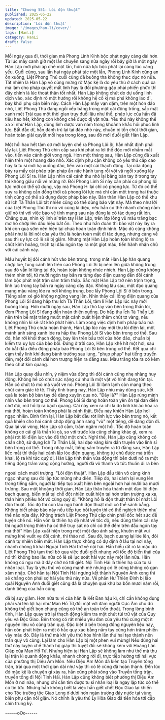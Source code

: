 ```yaml
---
title: "Chương 551: Lôi độn thuật"
published: 2025-05-22
updated: 2025-05-22
description: 'Lôi độn thuật'
image: '/images/han-li/cover/'
tags: [HanLi]
category: HanLi
draft: false
---
```


Mỗi ngày qua đi, thời gian mà Phong Linh Kính bộc phát ngày
càng dài hơn.
Từ lúc mấy canh giờ một lần chuyển sang nửa ngày rồi bây giờ là
một ngày Hàn Lập mới phải áp chế một lần, hơn nữa lực bộc phát
lại càng lúc càng yếu.
Cuối cùng, sau lần hai ngày phát tác một lần, Phong Linh Kính
cũng an ổn xuống, Liệt Phong Thú cuối cùng đã buông tha không
thuc dục nó nữa.
Tất nhiên là Hàn Lập vô cùng mừng rỡ
Mặc kệ là do yêu thú ở cách quá xa mà làm cho pháp quyết mất
linh hay là đối phương gặp phải phiền phức thì đây chính là lúc
thoát thân tốt nhất.
Hàn Lập không chút do dự uống linh dịch vào, xác định rõ một
hướng rồi không hề cố kị mà phá không lao đi, bay khỏi phụ cận
biển này.
Cách Hàn Lập mấy vạn dặm, trên một hòn đảo nhỏ, Liệt Phong
Thú đang ngồi xếp bằng trong một cái động trống, sắc mặt xanh
mét
Trải qua một thời gian truy đuổi lâu như thế, pháp lực của hắn đã
tiêu hao hết, không còn khống chế được dị vật nữa.
Yêu thú này không thể xa xỉ như Hàn Lập, dùng linh dược vạn
năm trong khoảnh khắc hồi phục linh lực. Bất đắc dĩ, hắn đành trú
lại tại đảo nhỏ này, chuẩn bị tốn chút thời gian, hoàn toàn giải
quyết mối họa trong lòng, sau đó mới đuổi giết Hàn Lập.

Một hồi hao hết tâm cơ mới luyện chế ra Phong Lôi Sí, hắn nhất
định phải lấy lại.
Liệt Phong Thú chín cấp sau khi phát ra lời thề độc mới nhắm mắt
vào, tiến vào cảnh giới vong ngã. Hơn một tháng sau, Hàn Lập
cũng đã xuất hiện trên một hoang đảo nhỏ.
Xác định phụ cận không có yêu thú cấp cao hay là tu sĩ mới hạ
xuống đảo, tiến vào một cái thạch động.
Tại cửa động bày ra mấy cái pháp trận pháp ẩn nặc hành tung rồi
vội vã ngồi xuống lấy Phong Lôi Sí ra.
Hàn Lập nhìn cái cánh thu nhỏ lại bằng bàn tay ở trong tay thì
không giấu nổi vẻ mừng rỡ.
Đôi Phong Linh Sí này cần phải có phong lôi lực mới có thể sử
dụng, vậy mà Phong Hi lại chỉ có phong lực. Từ đó có thể suy ra
không cần đồng thời cả phong lôi lực mà chỉ cần môt trong hai
thuộc tính cũng có thể sử dụng được pháp bảo này.
Bản thân Hàn Lập có thể khu sử Ích Tà Thần Lôi tất nhiên cũng
có thể dùng bảo vật này.
Mà theo như lời của Liệt Phong Thú thì nó vô cùng kì diệu, nếu
hắn có thể nhanh chóng nắm giữ nó thì với việc bảo vệ tính mạng
sau này đúng là có tác dụng rất lớn.
Chẳng qua, nhìn kỹ linh sí trên tay Hàn Lập, trên lớp lông vũ màu
trắng bạc mơ hồ chớp lên dấu hiệu bất ổn.
Theo như hắn đoán thì bảo vật này lấy ra khi còn quá sớm nên
hiện tại chưa hoàn toàn định hình.
Mặc dù cũng không phải như là lời nói của yêu thú là hoàn toàn
mất đi tác dụng, nhưng càng về sau thì uy lực có lẽ sẽ bị giảm.
Nhưng mặt Hàn Lập hoàn toàn không lộ ra chút kinh hoảng, trích
tại đầu ngón tay ra một giọt máu, tiến hành nhận chủ với cái cánh
này.

Máu huyết bị đôi cánh hút vào bên trong, trong mắt Hàn Lập hàn
quang chợp lóe, tung cánh lên trên cao
Phong Lôi Sí bị ném lên giữa không trung sau đó vẫn lơ lửng tại
đó, hoàn toàn không nhúc nhích.
Hàn Lập cũng không thèm nhìn tới, từ mười ngón tay bắn ra từng
đạo điện quang đến đôi cánh làm bộc phát một trận sấm trấm
thấp.
Sắc mặt Hàn Lập trở nên trịnh trọng, linh lực trong tay bắn ra
ngày càng dày đặc.
Không lâu sau, một đạo quang mang màu vàng lóe ra nơi không
trung, bọc lấy Phong Lôi Sí ở bên trong.
Tiếng sấm xé gió không ngừng vang lên.
Nhìn thấy cái lồng điện quang của Phong Lôi Sí đang hấp thu Ích
Tà Thần Lôi, tâm lí Hàn Lập lúc này mới buông lỏng.
Hơn mười ngày sau, Hàn Lập thò tay vào bên trong thần lôi, đem
Phong Lôi Sí đang dần hoàn thiện xuống. Do hấp thụ Ích Tà Thần
Lôi nên trên bề mặt trắng muốt mặt cánh xuất hiện thêm chút tơ
vàng, nếu không nhìn kĩ sẽ rất khó phát hiện.
Làm xong việc định hình pháp bảo mà Liệt Phong Thú chưa hoàn
thành, Hàn Lập lúc này mới thu lôi điện lại, một mảnh ánh sáng
xanh lóe ra hấp thu Phong Lôi Sí vào bên trong cơ thể.
Sau đó, hắn rời khỏi thạch động, bay lên trên bầu trời của hòn
đảo, chuẩn bị kiểm tra uy lực của bảo bối.
Đứng ở trời cao, Hàn Lập khẽ hít một hơi, sau đó bắt đầu điều
động pháp bảo Phong Lôi Sí bên trong cơ thể. Kết quả chỉ cảm
thấy linh khí đang bành trướng sau lưng, "phụp phụp" hai tiếng
truyền đến, một đôi cánh dài hơn trượng hiện ra đằng sau.
Màu trắng tỏa ra có kèm theo chút kim quang.

Hàn Lập quay đầu nhìn, ý niệm vừa động thì đôi cánh cũng nhẹ
nhàng huy động.
Không hề có chút sức nặng cứ như là một vật vô hình đang tồn
tại.
Hắn có chút tò mò mà vuốt ve nó. Phong Lôi Sí lành lạnh còn
mang theo chút cảm giác tê tê.
Thấy tình trạng này, Hàn Lập nhíu mày dùng sức, kết quả là toàn
bộ bàn tay dễ dàng xuyên qua nó.
"Đây là?" Hàn Lập rùng mình nhìn vào bên trong cơ thể.
Phong Lôi Sí đang hoàn toàn yên ổn tại đan điền chờ đợi, mơ hồ
lộ ra bạch quang. Cái này xem ra chỉ là do linh khí ảo hóa ra mà
thôi, hoàn toàn không phải là cánh thật.
Điều này khiến Hàn Lập hơi ngạc nhiên.
Bình tĩnh lại, Hàn Lập bắt đầu rót linh lực vào bên trong nó, kết
quả khiến cho hai cánh chớp động ánh sáng "vù" một tiếng, dễ
dàng độn đi.
Qua lại vài vòng, Hàn Lập sờ cằm, trầm ngâm một hồi.
Tốc độ hoàn toàn không có cái gì là thần kì cả, so với trước kia
cũng chẳng khác gì, xem ra phải rót lôi điện lực vào để thử một
chút.
Nghĩ thế, Hàn Lập cũng không có chần chờ, sử dụng Ích Tà Thần
Lôi, hai đạo vàng kim dần truyền vào linh sí bên trong cơ thể.
Trong nháy mắt, tiếng sấm truyền ra từ đằng sau, Hàn Lập liếc
mắt thì thấy hai cánh lấp lóe điện quang, không tự chủ được mà
triển khai, lộ ra khí tức quỷ dị.
Hàn Lập tinh thần vừa động thì bên dưới nổ ra một tiếng động
trầm vang cộng hưởng, người đã vô thanh vô tức thuấn di ra bên

ngoài cách mười trượng.
"Lôi độn thuật".
Hàn Lập đầu tiên vô cùng kinh ngạc nhưng sau đó lập tức mừng
như điên.
Tiếp đó, hai cánh lại vung lên trong tiếng sấm, người lại tiếp tục
xuất hiện bên ngoài hơn hai mười ba mươi trượng.
Sau một khoảng thời gian, Hàn Lập thân hóa thành một đạo lôi
điện bạch quang, biến mất tại chỗ đột nhiên xuất hiện tại hơn
trăm trượng xa xa, thân hình phiêu hốt vô cùng quỷ dị.
"Không hổ là độn thuật thần bí nhất Lôi độn thuật. Tốc độ thì còn
lâu ngũ hành độn thuật mới có thể sánh bẳng. Không biết pháp
bảo này nếu tiếp tục bồi luyện thì có thể nghịch thiên như thế nào
nữa đây. Không trách Liệt Phong Thú cấp chín phải dốc hết sức
để luyện chế nó. Hắn vốn là thiên hạ đệ nhất về tốc độ, nếu dùng
thêm cái này thì người trong thiên hạ có thể truy sát nó chỉ có thể
đếm trên đầu ngón tay mà thôi" Hàn Lập xuất hiện trong một một
đạo ánh sáng, khuôn mặt vui mừng khẽ vuốt ve đôi cánh, thì thào
nói. Sau đó, bạch quang lại lóe lên, đôi cánh tự nhiên biến mất.
Hàn Lập thực không có dự định ở lâu tại nơi này, nhanh chóng li
khai Ngoại Tinh Hải trở về nội hải.
Hắn hiểu rất rõ là mặc dù Liệt Phong Thú tạm thời bỏ qua việc
đuổi giết nhưng với tốc độ biến thái của nó thì không bao lâu nữa
có lẽ sẽ lục soát hải vực này một lần nữa. Hắn không có ngu mà
ở đây chờ nó tới giết.
Nội Tinh Hải là thiên hạ của tu sĩ nhân loại. Tuy là yêu thú vô cùng
mạnh mẽ nhưng có lẽ cũng không có gan xâm nhập.
Chờ hắn tại Nội Tinh Hải ngưng kết thành Nguyên Anh xong thì
sẽ chẳng còn phải sợ hãi yêu thú này nữa.
Về phần Hư Thiên Đỉnh bị lão quái Nguyên Anh đuổi giết cũng đã
là chuyện quá khứ ba bốn mươi năm rồi, danh tiếng của hắn cũng

đã bị suy giảm.
Hơn nữa tu vi của hắn là Kết Đan hậu kì, chỉ cần không đụng phải
vài tên lợi hại như Man Hồ Tử,đối mặt với đám người Cực Âm
cho dù không thể giết bọn chúng cũng có thể an toàn trốn thoát.
Trong lòng bình tĩnh, Hàn Lập quay trở lại thạch động kiểm tra
một chút túi trữ vật của Quy yêu và Độc Giao.
Bên trong có rất nhiều yêu đan của yêu thú cùng một ít nguyên
liệu vô cùng trân quý.
Đặc biệt ở bên trong đống nguyên liệu này, hắn còn phát hiện ra
một ô hắc quy xác bằng nắm tay cùng hơn trăm phiến vảy màu
đỏ. Đây là thứ mà khi yêu thú hóa hình lần thứ hai tạo thành nên
trân quý vô cùng.
Lại làm cho Hàn Lập bị một phen vui mừng!
Nếu dùng hai thứ này luyện chế thành hộ giáp thì tuyệt đối sẽ
không kém với Hoàng Lân Giáp của Man Hồ Tử.
Nhưng hiện tại Hàn Lập sẽ không làm như thế mà thu lại trận kì
quanh động khẩu, nhanh chóng rời đi, trực tiếp hướng tới hải vực
của phường thị Diệu Âm Môn.
Nếu Diệu Âm Môn đã kiến tạo Truyền tống trận, trải qua một thời
gian dài như vậy thì có lẽ cũng đã hoàn thành.
Đến lúc đó mặc kệ là chuyện gì xảy ra, hắn cũng phải xông vào
Truyền tống trận, truyền tống đi Nội Tinh Hải.
Hàn Lập cũng không biết phường thị Diệu Âm Môn ở nơi nào,
nhưng chỉ cần tìm được tu sĩ nhân loại là ngay lập tức có thể có
tin tức.
Nhưng hắn không biết là việc hắn giết chết Độc Giao lại khiến cho
Tộc trưởng tộc Giao Long ở dưới hơn ngàn trượng đáy nước tại
vùng biển phụ cận nổi giận. Nó chính là yêu thú Ly Hỏa Giao đã
tiến hóa tới cấp chín trung kỳ.

------oOo------
